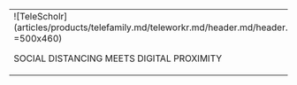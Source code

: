 |   |
|:------|
| ![TeleScholr](articles/products/telefamily.md/teleworkr.md/header.md/header.en.png =500x460) <p>SOCIAL DISTANCING MEETS DIGITAL PROXIMITY</p> |
